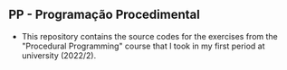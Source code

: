 ## PP - Programação Procedimental 
- This repository contains the source codes for the exercises from the "Procedural Programming" course that I took in my first period at university (2022/2).
